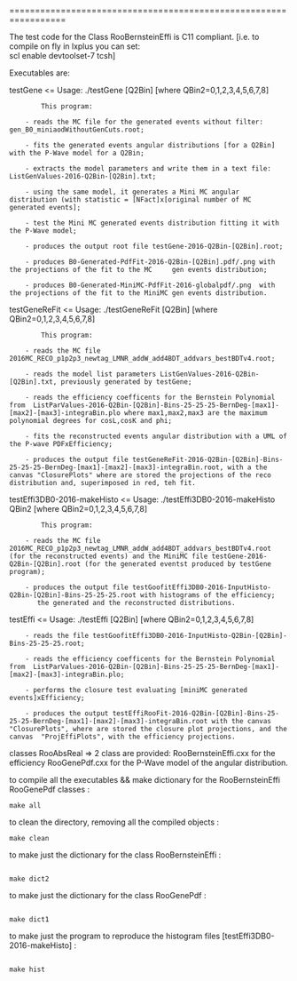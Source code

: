 =================================================================

The test code for the Class RooBernsteinEffi is C11 compliant. 
[i.e. to compile on fly in lxplus you can set:  
scl enable devtoolset-7 tcsh]

Executables are:

testGene <= Usage: ./testGene [Q2Bin]  [where QBin2=0,1,2,3,4,5,6,7,8]

            This program: 
	    
		- reads the MC file for the generated events without filter: gen_B0_miniaodWithoutGenCuts.root;
	    
 		- fits the generated events angular distributions [for a Q2Bin] with the P-Wave model for a Q2Bin;
	    
		- extracts the model parameters and write them in a text file: ListGenValues-2016-Q2Bin-[Q2Bin].txt;
	    
		- using the same model, it generates a Mini MC angular distribution (with statistic = [NFact]x[original number of MC generated events];
	    
		- test the Mini MC generated events distribution fitting it with the P-Wave model;
	    
		- produces the output root file testGene-2016-Q2Bin-[Q2Bin].root;
	    
		- produces B0-Generated-PdfFit-2016-Q2Bin-[Q2Bin].pdf/.png with the projections of the fit to the MC     gen events distribution;
	    
		- produces B0-Generated-MiniMC-PdfFit-2016-globalpdf/.png  with the projections of the fit to the MiniMC gen events distribution.
	    
	    
	    
	     
	    
testGeneReFit <= Usage: ./testGeneReFit    [Q2Bin]    [where QBin2=0,1,2,3,4,5,6,7,8]

            This program: 
	    
		- reads the MC file 2016MC_RECO_p1p2p3_newtag_LMNR_addW_add4BDT_addvars_bestBDTv4.root;
	    
		- reads the model list parameters ListGenValues-2016-Q2Bin-[Q2Bin].txt, previously generated by testGene;
	    
		- reads the efficiency coefficents for the Bernstein Polynomial from  ListParValues-2016-Q2Bin-[Q2Bin]-Bins-25-25-25-BernDeg-[max1]-[max2]-[max3]-integraBin.plo where max1,max2,max3 are the maximum polynomial degrees for cosL,cosK and phi;
	    
		- fits the reconstructed events angular distribution with a UML of the P-wave PDFxEfficiency;
	    
		- produces the output file testGeneReFit-2016-Q2Bin-[Q2Bin]-Bins-25-25-25-BernDeg-[max1]-[max2]-[max3]-integraBin.root, with a the canvas "ClosurePlots" where are stored the projections of the reco distribution and, superimposed in red, teh fit.  
		 
		 
testEffi3DB0-2016-makeHisto <= Usage:  ./testEffi3DB0-2016-makeHisto     QBin2     [where QBin2=0,1,2,3,4,5,6,7,8] 

            This program: 
	    
		- reads the MC file 2016MC_RECO_p1p2p3_newtag_LMNR_addW_add4BDT_addvars_bestBDTv4.root (for the reconstructed events) and the MiniMC file testGene-2016-Q2Bin-[Q2Bin].root (for the generated eventst produced by testGene program);
	    
		- produces the output file testGoofitEffi3DB0-2016-InputHisto-Q2Bin-[Q2Bin]-Bins-25-25-25.root with histograms of the efficiency;
		   the generated and the reconstructed distributions.
		   
testEffi     <= Usage: ./testEffi     [Q2Bin]      [where QBin2=0,1,2,3,4,5,6,7,8]
	    
		- reads the file testGoofitEffi3DB0-2016-InputHisto-Q2Bin-[Q2Bin]-Bins-25-25-25.root;		   
	    
		- reads the efficiency coefficents for the Bernstein Polynomial from  ListParValues-2016-Q2Bin-[Q2Bin]-Bins-25-25-25-BernDeg-[max1]-[max2]-[max3]-integraBin.plo; 
	    
		- performs the closure test evaluating [miniMC generated events]xEfficiency;
	    
		- produces the output testEffiRooFit-2016-Q2Bin-[Q2Bin]-Bins-25-25-25-BernDeg-[max1]-[max2]-[max3]-integraBin.root with the canvas "ClosurePlots", where are stored the closure plot projections, and the canvas  "ProjEffiPlots", with the efficiency projections. 
		   
		   
classes RooAbsReal => 2 class are provided: RooBernsteinEffi.cxx	for the efficiency
                                          RooGenePdf.cxx        for the P-Wave model of the angular distribution.	             

 
to compile all the executables  && make dictionary for the RooBernsteinEffi RooGenePdf classes :
```
make all
```

to clean the directory, removing all the compiled objects :

```
make clean
```

to make just the dictionary for the class RooBernsteinEffi :
```

make dict2
```
to make just the dictionary for the class RooGenePdf :
```

make dict1
```

to make just the program to reproduce the histogram files [testEffi3DB0-2016-makeHisto] :
```

make hist
```


